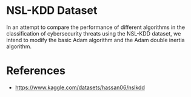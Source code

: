 # NSL-KDD Dataset
In an attempt to compare the performance of different algorithms in the classification of cybersecurity threats 
using the NSL-KDD dataset, we intend to modify the basic Adam algorithm and the Adam double inertia algorithm.

# References
- https://www.kaggle.com/datasets/hassan06/nslkdd
